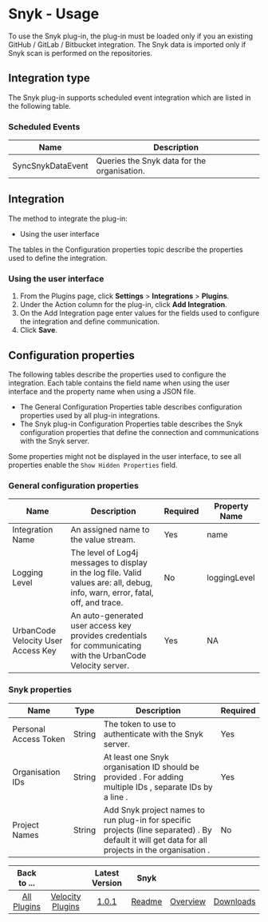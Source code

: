 
# Snyk - Usage

To use the Snyk plug-in, the plug-in must be loaded only if you an existing GitHub / GitLab / Bitbucket integration. The Snyk data is imported only if Snyk scan is performed on the repositories.

## Integration type

The Snyk plug-in supports scheduled event integration which are listed in the following table.

### Scheduled Events

| Name                           | Description                                                 |
| ------------------------------ | ----------------------------------------------------------- |
|SyncSnykDataEvent               |Queries the Snyk data for the organisation.                  |

## Integration
The method to integrate the plug-in:
- Using the user interface

The tables in the Configuration properties topic describe the properties used to define the integration.

### Using the user interface

1. From the Plugins page, click **Settings** > **Integrations** > **Plugins**.
2. Under the Action column for the plug-in, click **Add Integration**.
3. On the Add Integration page enter values for the fields used to configure the integration and define communication.
4. Click **Save**.

## Configuration properties

The following tables describe the properties used to configure the integration. Each table contains the field name when using the user interface and the property name when using a JSON file.

* The General Configuration Properties table describes configuration properties used by all plug-in integrations.
* The Snyk plug-in Configuration Properties table describes the Snyk configuration properties that define the connection and communications with the Snyk server.

Some properties might not be displayed in the user interface, to see all properties enable the `Show Hidden Properties` field.

### General configuration properties

| Name                           | Description                                                                                                                     | Required | Property Name |
| ------------------------------ | ------------------------------------------------------------------------------------------------------------------------------- | -------- | ------------- |
| Integration Name               | An assigned name to the value stream.                                                                                           | Yes      | name          |
| Logging Level                  | The level of Log4j messages to display in the log file. Valid values are: all, debug, info, warn, error, fatal, off, and trace. | No       | loggingLevel  |
| UrbanCode Velocity User Access Key | An auto-generated user access key provides credentials for communicating with the UrbanCode Velocity server.                        | Yes      | NA            |

### Snyk properties

| Name                  | Type   | Description                                                                                                                                      | Required |
| --------------------- | ------ | ------------------------------------------------------------------------------------------------------------------------------------------------ | -------- |
| Personal Access Token | String | The token to use to authenticate with the Snyk server.                                                                                           | Yes      |
| Organisation IDs      | String | At least one Snyk organisation ID should be provided . For adding multiple IDs , separate IDs by a line .                                        | Yes      |
| Project Names         | String | Add Snyk project names to run plug-in for specific projects (line separated) . By default it will get data for all projects in the organisation . | No       |


|Back to ...||Latest Version|Snyk |||
| :---: | :---: | :---: | :---: | :---: | :---: |
|[All Plugins](../../index.md)|[Velocity Plugins](../README.md)|[1.0.1](https://raw.githubusercontent.com/UrbanCode/IBM-UCV-PLUGINS/main/files/ucv-ext-snyk/ucv-ext-snyk:1.0.1.tar.7z.001)|[Readme](README.md)|[Overview](overview.md)|[Downloads](downloads.md)|
